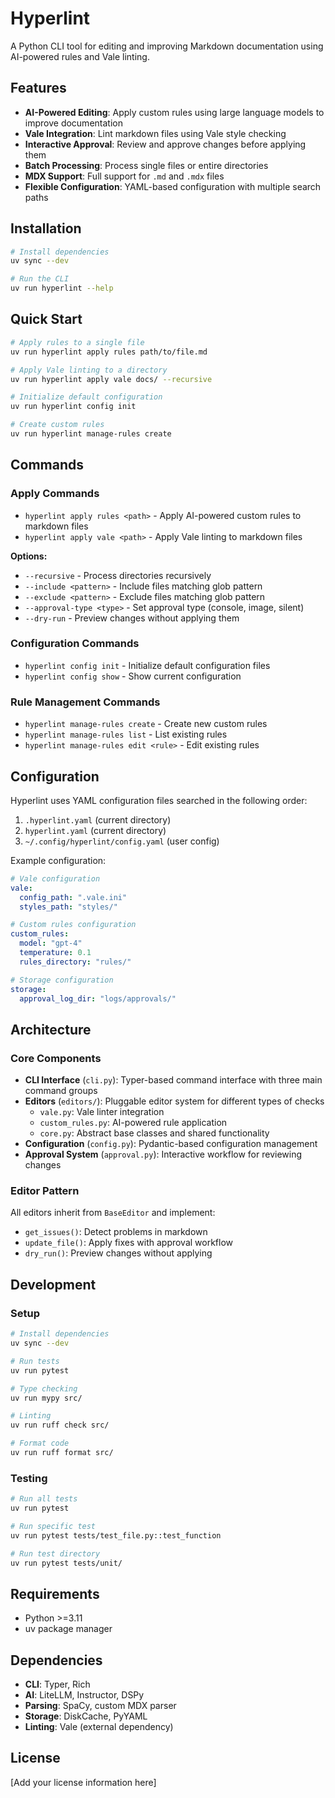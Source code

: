 # Hyperlint

A Python CLI tool for editing and improving Markdown documentation using AI-powered rules and Vale linting.

## Features

- **AI-Powered Editing**: Apply custom rules using large language models to improve documentation
- **Vale Integration**: Lint markdown files using Vale style checking
- **Interactive Approval**: Review and approve changes before applying them
- **Batch Processing**: Process single files or entire directories
- **MDX Support**: Full support for `.md` and `.mdx` files
- **Flexible Configuration**: YAML-based configuration with multiple search paths

## Installation

```bash
# Install dependencies
uv sync --dev

# Run the CLI
uv run hyperlint --help
```

## Quick Start

```bash
# Apply rules to a single file
uv run hyperlint apply rules path/to/file.md

# Apply Vale linting to a directory
uv run hyperlint apply vale docs/ --recursive

# Initialize default configuration
uv run hyperlint config init

# Create custom rules
uv run hyperlint manage-rules create
```

## Commands

### Apply Commands

- `hyperlint apply rules <path>` - Apply AI-powered custom rules to markdown files
- `hyperlint apply vale <path>` - Apply Vale linting to markdown files

**Options:**
- `--recursive` - Process directories recursively
- `--include <pattern>` - Include files matching glob pattern
- `--exclude <pattern>` - Exclude files matching glob pattern
- `--approval-type <type>` - Set approval type (console, image, silent)
- `--dry-run` - Preview changes without applying them

### Configuration Commands

- `hyperlint config init` - Initialize default configuration files
- `hyperlint config show` - Show current configuration

### Rule Management Commands

- `hyperlint manage-rules create` - Create new custom rules
- `hyperlint manage-rules list` - List existing rules
- `hyperlint manage-rules edit <rule>` - Edit existing rules

## Configuration

Hyperlint uses YAML configuration files searched in the following order:
1. `.hyperlint.yaml` (current directory)
2. `hyperlint.yaml` (current directory)
3. `~/.config/hyperlint/config.yaml` (user config)

Example configuration:

```yaml
# Vale configuration
vale:
  config_path: ".vale.ini"
  styles_path: "styles/"

# Custom rules configuration
custom_rules:
  model: "gpt-4"
  temperature: 0.1
  rules_directory: "rules/"

# Storage configuration
storage:
  approval_log_dir: "logs/approvals/"
```

## Architecture

### Core Components

- **CLI Interface** (`cli.py`): Typer-based command interface with three main command groups
- **Editors** (`editors/`): Pluggable editor system for different types of checks
  - `vale.py`: Vale linter integration
  - `custom_rules.py`: AI-powered rule application
  - `core.py`: Abstract base classes and shared functionality
- **Configuration** (`config.py`): Pydantic-based configuration management
- **Approval System** (`approval.py`): Interactive workflow for reviewing changes

### Editor Pattern

All editors inherit from `BaseEditor` and implement:
- `get_issues()`: Detect problems in markdown
- `update_file()`: Apply fixes with approval workflow
- `dry_run()`: Preview changes without applying

## Development

### Setup

```bash
# Install dependencies
uv sync --dev

# Run tests
uv run pytest

# Type checking
uv run mypy src/

# Linting
uv run ruff check src/

# Format code
uv run ruff format src/
```

### Testing

```bash
# Run all tests
uv run pytest

# Run specific test
uv run pytest tests/test_file.py::test_function

# Run test directory
uv run pytest tests/unit/
```

## Requirements

- Python >=3.11
- uv package manager

## Dependencies

- **CLI**: Typer, Rich
- **AI**: LiteLLM, Instructor, DSPy
- **Parsing**: SpaCy, custom MDX parser
- **Storage**: DiskCache, PyYAML
- **Linting**: Vale (external dependency)

## License

[Add your license information here]